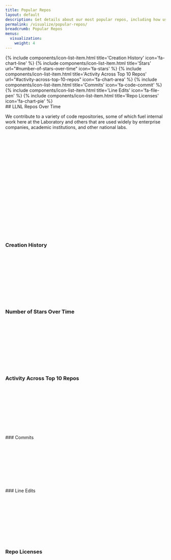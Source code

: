 ```yaml
---
title: Popular Repos
layout: default
description: Get details about our most popular repos, including how usage has grown over time.
permalink: /visualize/popular-repos/
breadcrumb: Popular Repos
menus:
  visualization:
    weight: 4
---
```



<div class="d-none d-lg-block col-xxl-2 pe-5 d-none d-xxl-block sticky-top jump-links float-start vh-100" id="llnl-side-container">
  <div class="nav pt-2 ps-3 sticky-top d-flex flex-column" aria-orientation="vertical">
    {% include components/icon-list-item.html title='Creation History' icon='fa-chart-line' %}
    {% include components/icon-list-item.html title='Stars' url="#number-of-stars-over-time" icon='fa-stars' %}
    {% include components/icon-list-item.html title='Activity Across Top 10 Repos' url="#activity-across-top-10-repos" icon='fa-chart-area' %}
    {% include components/icon-list-item.html title='Commits' icon='fa-code-commit' %}
    {% include components/icon-list-item.html title='Line Edits' icon='fa-file-pen' %}
    {% include components/icon-list-item.html title='Repo Licenses' icon='fa-chart-pie' %}
  </div>
</div>

<link rel="stylesheet" type="text/css" href="/assets/css/visualize/graphstyle.css" />

<div class="container" markdown="1">
## LLNL Repos Over Time


We contribute to a variety of code repositories, some of which fuel internal work here at the Laboratory and others that are used widely by enterprise companies, academic institutions, and other national labs.

<!-- Preset vis display areas -->
<svg class="listPopularRepos d-block mx-auto my-0"></svg>
<div class="border-bottom-gradient-software-blue-green thin border-bottom-1 chart-divide">
    <svg class="cluster d-block mx-auto my-0"></svg>
</div>

### Creation History
<div class="border-bottom-gradient-software-blue-green thin border-bottom-1 chart-divide">
  <svg class="repoCreationHistory d-block mx-auto my-0"></svg>
</div>

### Number of Stars Over Time
<div class="border-bottom-gradient-software-blue-green thin border-bottom-1 chart-divide">
  <svg class="repoStarHistory d-block mx-auto my-0"></svg>
</div>

### Activity Across Top 10 Repos
<div class="border-bottom-gradient-software-blue-green thin border-bottom-1 chart-divide">
  <svg class="repoActivityChart d-block mx-auto my-0"></svg>
</div>


<div class="row">
    <div class="col-12 col-md-6 border-bottom-gradient-software-blue-green thin border-bottom-1 chart-divide" markdown="1">
### Commits
<div class="text-center">
<svg class="commitPie"></svg>
</div>
</div>
<div class="col-12 col-md-6 border-bottom-gradient-software-blue-green thin border-bottom-1 chart-divide" markdown="1">
### Line Edits
<div class="text-center">
<svg class="linePie"></svg>
</div>
</div>
</div>

### Repo Licenses
<div class="">
<svg class="popularLicenses d-block mx-auto my-0"></svg>
</div>

</div>

<!-- Load basic D3 and helper scripts -->
<script src="/assets/js/libs/d3.min.js" charset="UTF-8"></script>
<script type="text/javascript" src="/assets/js/libs/d3-tip.js"></script>
<script type="text/javascript" src="/assets/js/libs/d3.layout.cloud.js"></script>
<script type="text/javascript" src="/assets/js/libs/d3-simple-slider.min.js"></script>
<script type="text/javascript" src="/assets/js/visualize/helpers.js"></script>

<!-- Load drawing JS -->
<script type="text/javascript" src="/assets/js/visualize/largeRepos/cluster_repoSize.js"></script>
<script type="text/javascript" src="/assets/js/visualize/largeRepos/line_repoActivity.js"></script>
<script type="text/javascript" src="/assets/js/visualize/largeRepos/generate_popularRepos.js"></script>
<script type="text/javascript" src="/assets/js/visualize/largeRepos/line_repoCreationHistory.js"></script>
<script type="text/javascript" src="/assets/js/visualize/largeRepos/sunburst_licenses.js"></script>
<script type="text/javascript" src="/assets/js/visualize/largeRepos/list_popularRepos.js"></script>
<script type="text/javascript" src="/assets/js/visualize/largeRepos/pie_activityCommits.js"></script>
<script type="text/javascript" src="/assets/js/visualize/largeRepos/pie_activityLines.js"></script>
<script type="text/javascript" src="/assets/js/visualize/largeRepos/line_repoStarHistory.js"></script>

<script>
    // GiHub Data Directory
    var ghDataDir = 'https://software.llnl.gov/visualize/github-data';
    // Global chart standards
    var stdTotalWidth = 500,
        stdTotalHeight = 400;
    var stdMargin = { top: 40, right: 40, bottom: 40, left: 40 },
        stdWidth = stdTotalWidth - stdMargin.left - stdMargin.right,
        stdHeight = stdTotalHeight - stdMargin.top - stdMargin.bottom,
        stdMaxBuffer = 1.07;
    var stdDotRadius = 4,
        stdLgndDotRadius = 5,
        stdLgndSpacing = 20;
    // Call draw functions
    var popularityURL = ghDataDir + '/intReposInfo.json';
    var popularityFiles = [popularityURL];
    var mostPopularRepositories = [];
    var cutOffSize = 10;
    Promise.all(popularityFiles.map(url => d3.json(url))).then(values => {
        mostPopularRepositories = generate_popularRepos(values[0], cutOffSize);
    }).then(() => {
        draw_cluster('cluster');
        draw_line_repoCreationHistory('repoCreationHistory', mostPopularRepositories);
        draw_line_repoActivity('repoActivityChart');
        draw_sunburst_licenses('popularLicenses');
        draw_pie_commits('commitPie');
        draw_pie_lines('linePie');
        draw_popularRepos('listPopularRepos', 5, true);
        draw_line_repoStarHistory('repoStarHistory');
    });
    
</script>